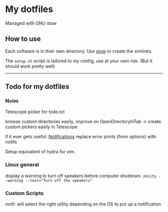 # My dotfiles

Managed with GNU stow

## How to use

Each software is in their own directory.
Use [stow](https://www.gnu.org/software/stow/) to create the simlinks.

The `setup.sh` script is tailored to my config, use at your own risk.
(But it should work pretty well)

---

## Todo for my dotfiles

### Nvim

Telescope picker for todo.txt

browse custom directories easily, improve on OpenDirectoryInTab -> create custom
pickers easily in Telescope

if it ever gets useful: [Notifications](https://github.com/rcarriga/nvim-notify)
replace error prints (from options) with notifs

Setup equivalent of hydra for vim.

### Linux general

display a warning to turn off speakers before computer shutdown.
`zenity --warning --text="Turn off the speakers"`

### Custom Scripts

notif: will select the right utility depending on the OS to put up a notification
